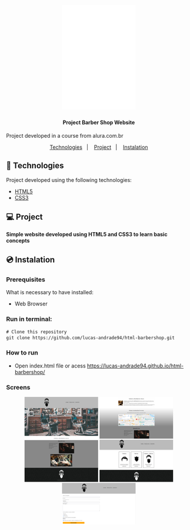 <h1 align="center">
    <img alt="Barber Shop" title="Barber Shop" src="img/logo-branco.png" width="200px" />
</h1>

<h4 align="center">
  	Project Barber Shop Website
</h4>

<p>Project developed in a course from alura.com.br</p>

<p align="center">
	<a href="#-technologies">Technologies</a>&nbsp;&nbsp;&nbsp;|&nbsp;&nbsp;&nbsp;
	<a href="#-project">Project</a>&nbsp;&nbsp;&nbsp;|&nbsp;&nbsp;&nbsp;
	<a href="#-instalation">Instalation</a>
</p>


## 🤖 Technologies
Project developed using the following technologies:

- [HTML5](https://developer.mozilla.org/en-US/docs/Web/HTML)
- [CSS3](https://developer.mozilla.org/en-US/docs/Web/CSS)


## 💻 Project
**Simple website developed using HTML5 and CSS3 to learn basic concepts**


## 💿 Instalation
### Prerequisites
What is necessary to have installed:
- Web Browser


### Run in terminal:
```
# Clone this repository
git clone https://github.com/lucas-andrade94/html-barbershop.git
```

### How to run
- Open index.html file or acess https://lucas-andrade94.github.io/html-barbershop/


### Screens
<div align="center">
    <img alt="Home Page" title="Home Page" src=".github/screen-1.png?raw=true" width="200px" />
    <img alt="Home Page" title="Home Page" src=".github/screen-2.png?raw=true" width="200px" />
    <img alt="Home Page" title="Home Page" src=".github/screen-3.png?raw=true" width="200px" />
    <img alt="Product Page" title="Product Page" src=".github/screen-4.png?raw=true" width="200px" />
    <img alt="Contact Page" title="Contact Page" src=".github/screen-5.png?raw=true" width="200px" />
</div>
